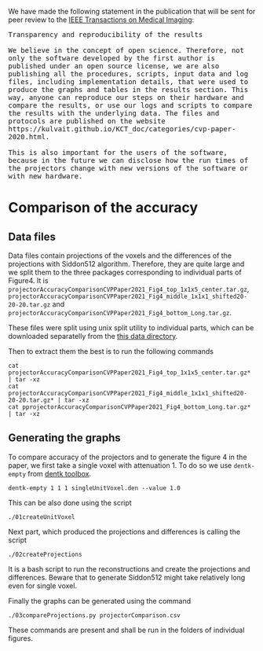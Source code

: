 <!--
.. title: CVP paper 2021: Comparing projectors accuracy
.. slug: cvp-paper-2021-4-comparing-projectors-accuracy
.. date: 2021-10-05 22:15:32 UTC+02:00
.. tags: cvp-paper-2021,cvp-paper-2020
.. category: 
.. link: 
.. description: 
.. has_math: true
.. type: text
-->

We have made the following statement in the publication that will be sent for peer review to the [IEEE Transactions on Medical Imaging](https://ieeexplore.ieee.org/xpl/RecentIssue.jsp?punumber=42):

<pre style="white-space: pre-wrap;">
Transparency and reproducibility of the results

We believe in the concept of open science. Therefore, not only the software developed by the first author is published under an open source license, we are also publishing all the procedures, scripts, input data and log files, including implementation details, that were used to produce the graphs and tables in the results section. This way, anyone can reproduce our steps on their hardware and compare the results, or use our logs and scripts to compare the results with the underlying data. The files and protocols are published on the website https://kulvait.github.io/KCT_doc/categories/cvp-paper-2020.html.

This is also important for the users of the software, because in the future we can disclose how the run times of the projectors change with new versions of the software or with new hardware.
</pre>


# Comparison of the accuracy

## Data files
Data files contain projections of the voxels and the differences of the projections with Siddon512 algorithm. Therefore, they are quite large and we split them to the three packages corresponding to individual parts of Figure4. It is `projectorAccuracyComparisonCVPPaper2021_Fig4_top_1x1x5_center.tar.gz`, `projectorAccuracyComparisonCVPPaper2021_Fig4_middle_1x1x1_shifted20-20-20.tar.gz` and `projectorAccuracyComparisonCVPPaper2021_Fig4_bottom_Long.tar.gz`.

These files were split using unix split utility to individual parts, which can be downloaded separatelly from the [this data directory](https://data.stimulate.ovgu.de/d/e413281d4b86410a9f2a/).


Then to extract them the best is to run the following commands
```
cat projectorAccuracyComparisonCVPPaper2021_Fig4_top_1x1x5_center.tar.gz* | tar -xz
cat projectorAccuracyComparisonCVPPaper2021_Fig4_middle_1x1x1_shifted20-20-20.tar.gz* | tar -xz
cat pprojectorAccuracyComparisonCVPPaper2021_Fig4_bottom_Long.tar.gz* | tar -xz
```


## Generating the graphs

To compare accuracy of the projectors and to generate the figure 4 in the paper, we first take a single voxel with attenuation 1. To do so we use `dentk-empty` from [dentk toolbox](https://github.com/kulvait/KCT_dentk).

```
dentk-empty 1 1 1 singleUnitVoxel.den --value 1.0
```
This can be also done using the script 
```
./01createUnitVoxel
```

Next part, which produced the projections and differences is calling the script 
```
./02createProjections
```
It is a bash script to run the reconstructions and create the projections and differences. Beware that to generate Siddon512 might take relatively long even for single voxel.

Finally the graphs can be generated using the command 
```
./03compareProjections.py projectorComparison.csv
```
These commands are present and shall be run in the folders of individual figures.

